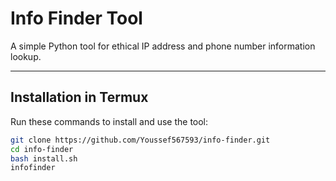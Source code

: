 # Info Finder Tool

A simple Python tool for ethical IP address and phone number information lookup.

---

## Installation in Termux

Run these commands to install and use the tool:

```bash
git clone https://github.com/Youssef567593/info-finder.git
cd info-finder
bash install.sh
infofinder
